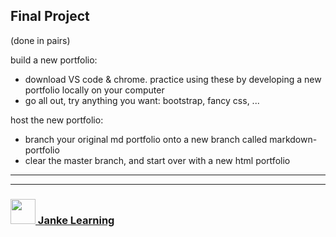 ## Final Project

(done in pairs)

build a new portfolio:
* download VS code & chrome.  practice using these by developing a new portfolio locally on your computer
* go all out, try anything you want: bootstrap, fancy css, ...

host the new portfolio:
* branch your original md portfolio onto a new branch called markdown-portfolio
* clear the master branch, and start over with a new html portfolio

___
___
### <a href="http://janke-learning.org" target="_blank"><img src="https://user-images.githubusercontent.com/18554853/50098409-22575780-021c-11e9-99e1-962787adaded.png" width="40" height="40"></img> Janke Learning</a>
